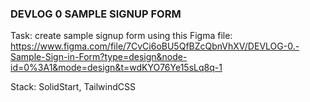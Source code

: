 ### DEVLOG 0 SAMPLE SIGNUP FORM

Task: create sample signup form using this Figma file: https://www.figma.com/file/7CvCi6oBU5QfBZcQbnVhXV/DEVLOG-0.-Sample-Sign-in-Form?type=design&node-id=0%3A1&mode=design&t=wdKYO76Ye15sLq8q-1

Stack: SolidStart, TailwindCSS